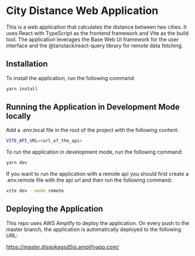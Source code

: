 # City Distance Web Application

This is a web application that calculates the distance between two cities. It uses React with TypeScript as the frontend framework and Vite as the build tool. The application leverages the Base Web UI framework for the user interface and the @tanstack/react-query library for remote data fetching.

## Installation

To install the application, run the following command:

```bash
yarn install
```

## Running the Application in Development Mode locally
Add a .env.local file in the root of the project with the following content:
```bash
VITE_API_URL=<url_of_the_api>
```

To run the application in development mode, run the following command:

```bash
yarn dev
```

If you want to run the application with a remote api you should first create a .env.remote file with the api url and then run the following command:
```bash
vite dev --mode remote
```

## Deploying the Application
This repo uses AWS Amplify to deploy the application. On every push to the master branch, the application is automatically deployed to the following URL:

https://master.disqokagsd5iq.amplifyapp.com/

